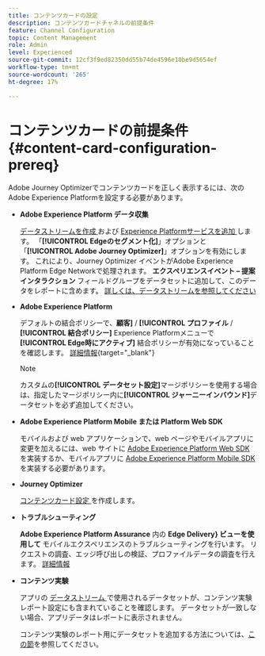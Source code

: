 ```yaml
---
title: コンテンツカードの設定
description: コンテンツカードチャネルの前提条件
feature: Channel Configuration
topic: Content Management
role: Admin
level: Experienced
source-git-commit: 12cf3f9ed82350dd55b74de4596e10be9d5654ef
workflow-type: tm+mt
source-wordcount: '265'
ht-degree: 17%

---
```


# コンテンツカードの前提条件 {#content-card-configuration-prereq}

Adobe Journey Optimizerでコンテンツカードを正しく表示するには、次のAdobe Experience Platformを設定する必要があります。

* **Adobe Experience Platform データ収集**

  [ データストリームを作成 ](https://experienceleague.adobe.com/en/docs/experience-platform/datastreams/configure) および [Experience Platformサービスを追加 ](https://experienceleague.adobe.com/en/docs/experience-platform/datastreams/configure#aep) します。 「**[!UICONTROL Edgeのセグメント化]**」オプションと「**[!UICONTROL Adobe Journey Optimizer]**」オプションを有効にします。 これにより、Journey Optimizer イベントがAdobe Experience Platform Edge Networkで処理されます。
**エクスペリエンスイベント – 提案インタラクション** フィールドグループをデータセットに追加して、このデータをレポートに含めます。 [ 詳しくは、データストリームを参照してください ](https://experienceleague.adobe.com/en/docs/experience-platform/datastreams/configure)

* **Adobe Experience Platform**

  デフォルトの結合ポリシーで、**顧客]** / **[!UICONTROL プロファイル** / **[!UICONTROL 結合ポリシー]** Experience Platformメニューで **[!UICONTROL Edge時にアクティブ]** 結合ポリシーが有効になっていることを確認します。 [詳細情報](https://experienceleague.adobe.com/docs/experience-platform/profile/merge-policies/ui-guide.html?lang=ja#configure){target="_blank"}

  >[!NOTE]
  >
  >カスタムの&#x200B;**[!UICONTROL データセット設定]**&#x200B;マージポリシーを使用する場合は、指定したマージポリシー内に&#x200B;**[!UICONTROL ジャーニーインバウンド]**&#x200B;データセットを必ず追加してください。

* **Adobe Experience Platform Mobile または Platform Web SDK**

  モバイルおよび web アプリケーションで、web ページやモバイルアプリに変更を加えるには、web サイトに [Adobe Experience Platform Web SDK](https://experienceleague.adobe.com/ja/docs/platform-learn/implement-web-sdk/overview) を実装するか、モバイルアプリに [Adobe Experience Platform Mobile SDK](https://developer.adobe.com/client-sdks/home/) を実装する必要があります。

* **Journey Optimizer**

  [ コンテンツカード設定 ](#content-card-configuration) を作成します。

* **トラブルシューティング**

  **Adobe Experience Platform Assurance** 内の **Edge Delivery} ビューを使用して** モバイルエクスペリエンスのトラブルシューティングを行います。 リクエストの調査、エッジ呼び出しの検証、プロファイルデータの調査を行えます。 [詳細情報](https://experienceleague.adobe.com/ja/docs/experience-platform/assurance/view/edge-delivery)

* **コンテンツ実験**

  アプリの [ データストリーム ](https://experienceleague.adobe.com/en/docs/experience-platform/datastreams/overview#_blank) で使用されるデータセットが、コンテンツ実験レポート設定にも含まれていることを確認します。 データセットが一致しない場合、アプリデータはレポートに表示されません。

  コンテンツ実験のレポート用にデータセットを追加する方法については、[この節](../content-management/reporting-configuration.md)を参照してください。
